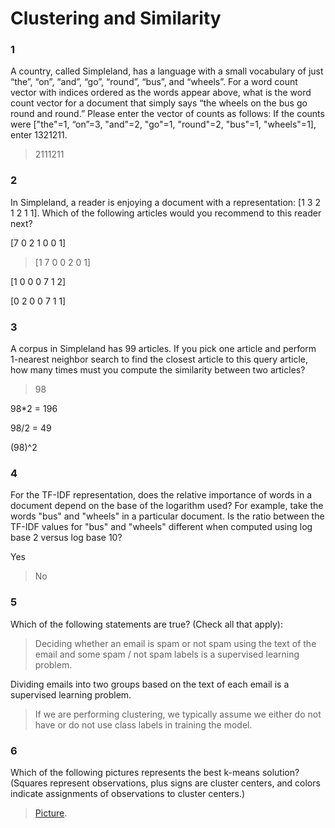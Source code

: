 # Clustering and Similarity

### 1

A country, called Simpleland, has a language with a small vocabulary of just “the”, “on”, “and”, “go”, “round”, “bus”, and “wheels”. For a word count vector with indices ordered as the words appear above, what is the word count vector for a document that simply says “the wheels on the bus go round and round.”
Please enter the vector of counts as follows: If the counts were ["the"=1, “on”=3, "and"=2, "go"=1, "round"=2, "bus"=1, "wheels"=1], enter 1321211.

> 2111211


### 2

In Simpleland, a reader is enjoying a document with a representation: [1 3 2 1 2 1 1]. Which of the following articles would you recommend to this reader next?

[7 0 2 1 0 0 1]


>[1 7 0 0 2 0 1]


[1 0 0 0 7 1 2]


[0 2 0 0 7 1 1]


### 3

A corpus in Simpleland has 99 articles. If you pick one article and perform 1-nearest neighbor search to find the closest article to this query article, how many times must you compute the similarity between two articles?

>98


98*2 = 196


98/2 = 49


(98)^2



### 4

For the TF-IDF representation, does the relative importance of words in a document depend on the base of the logarithm used? For example, take the words "bus" and "wheels" in a particular document. Is the ratio between the TF-IDF values for "bus" and "wheels" different when computed using log base 2 versus log base 10?

Yes


>No


### 5

Which of the following statements are true? (Check all that apply):

> Deciding whether an email is spam or not spam using the text of the email and some spam / not spam labels is a supervised learning problem.


Dividing emails into two groups based on the text of each email is a supervised learning problem.


> If we are performing clustering, we typically assume we either do not have or do not use class labels in training the model.


### 6

Which of the following pictures represents the best k-means solution? (Squares represent observations, plus signs are cluster centers, and colors indicate assignments of observations to cluster centers.)

>[Picture](https://d3c33hcgiwev3.cloudfront.net/imageAssetProxy.v1/AW6FxVvVEeWzLwrzeFOkAw_3e7caa843845e525f9275753265c0900_Clust5b.png?expiry=1516665600000&hmac=jBW4IYEzs2XaepwFNUq1oi_leua-2HGNpijv1oGrd9g).
